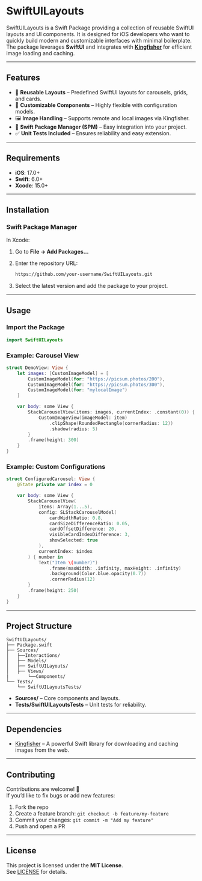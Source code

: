 # SwiftUILayouts

SwiftUILayouts is a Swift Package providing a collection of reusable SwiftUI layouts and UI components. It is designed for iOS developers who want to quickly build modern and customizable interfaces with minimal boilerplate. The package leverages **SwiftUI** and integrates with **[Kingfisher](https://github.com/onevcat/Kingfisher)** for efficient image loading and caching.

---

## Features

- 📐 **Reusable Layouts** – Predefined SwiftUI layouts for carousels, grids, and cards.  
- 🎨 **Customizable Components** – Highly flexible with configuration models.  
- 🖼️ **Image Handling** – Supports remote and local images via Kingfisher.  
- 🚀 **Swift Package Manager (SPM)** – Easy integration into your project.  
- ✅ **Unit Tests Included** – Ensures reliability and easy extension.  

---

## Requirements

- **iOS**: 17.0+  
- **Swift**: 6.0+  
- **Xcode**: 15.0+  

---

## Installation

### Swift Package Manager

In Xcode:

1. Go to **File → Add Packages...**  
2. Enter the repository URL:  

   ```bash
   https://github.com/your-username/SwiftUILayouts.git
   ```
3. Select the latest version and add the package to your project.

---

## Usage

### Import the Package

```swift
import SwiftUILayouts
```

### Example: Carousel View

```swift
struct DemoView: View {
    let images: [CustomImageModel] = [
        CustomImageModel(for: "https://picsum.photos/200"),
        CustomImageModel(for: "https://picsum.photos/300"),
        CustomImageModel(for: "mylocalImage")
    ]

    var body: some View {
        StackCarouselView(items: images, currentIndex: .constant(0)) { item in
            CustomImageView(imageModel: item)
                .clipShape(RoundedRectangle(cornerRadius: 12))
                .shadow(radius: 5)
        }
        .frame(height: 300)
    }
}
```

### Example: Custom Configurations

```swift
struct ConfiguredCarousel: View {
    @State private var index = 0

    var body: some View {
        StackCarouselView(
            items: Array(1...5),
            config: SLStackCarouselModel(
                cardWidthRatio: 0.8,
                cardSizeDifferenceRatio: 0.05,
                cardOffsetDifference: 20,
                visibleCardIndexDifference: 3,
                showSelected: true
            ),
            currentIndex: $index
        ) { number in
            Text("Item \(number)")
                .frame(maxWidth: .infinity, maxHeight: .infinity)
                .background(Color.blue.opacity(0.7))
                .cornerRadius(12)
        }
        .frame(height: 250)
    }
}
```

---

## Project Structure

```
SwiftUILayouts/
├── Package.swift
├── Sources/
│   ├──Interactions/
│   ├── Models/
│   ├── SwiftUILayouts/
│   ├── Views/
|       └──Components/
└── Tests/
    └── SwiftUILayoutsTests/
```

- **Sources/** – Core components and layouts.  
- **Tests/SwiftUILayoutsTests** – Unit tests for reliability.  

---

## Dependencies

- [Kingfisher](https://github.com/onevcat/Kingfisher) – A powerful Swift library for downloading and caching images from the web.

---

## Contributing

Contributions are welcome! 🎉  
If you’d like to fix bugs or add new features:

1. Fork the repo  
2. Create a feature branch: `git checkout -b feature/my-feature`  
3. Commit your changes: `git commit -m "Add my feature"`  
4. Push and open a PR  

---

## License

This project is licensed under the **MIT License**.  
See [LICENSE](https://choosealicense.com/licenses/mit/) for details.  
